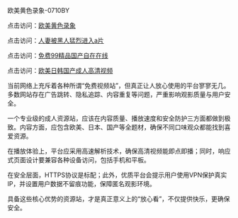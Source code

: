 欧美黄色录象-0710BY

点击访问：<a href="https://heiliaoxwd5i8.pages.dev">欧美黄色录象</a>

点击访问：<a href="https://heiliaowt0d7p.pages.dev">人妻被黑人猛烈进入a片</a>

点击访问：<a href="https://heiliaoga6s9v.pages.dev">免费99精品国产自在在线</a>

点击访问：<a href="https://heiliaoow5kzm.pages.dev">欧美日韩国产成人高清视频</a>

当前网络上充斥着各种所谓“免费视频站”，但真正让人放心使用的平台寥寥无几。多数网站存在广告跳转、隐私追踪、内容重复等问题，严重影响观影质量与用户安全。

一个专业级的成人资源站，应该在内容质量、播放速度和安全防护三方面都做到极致。内容方面，应包含欧美、日本、国产等全题材，确保不同口味观众都能找到喜爱资源。

在播放体验上，平台应采用高速解析技术，确保高清视频能即点即播；同时，响应式页面设计要兼容各种设备访问，包括手机和平板。

在安全层面，HTTPS协议是标配；此外，优质平台会提示用户使用VPN保护真实IP，并设置用户数据不留痕功能，保障匿名观影环境。

具备这些核心优势的资源站，才是真正意义上的“放心看”，不仅提供快乐，更确保安全。

<span style="display:none;">[Canonical link]( https://github.com/ribenzhe10072/768124 ）</span>
